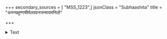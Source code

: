 +++
secondary_sources = [ "MSS_1223",]
jsonClass = "Subhaashita"
title = "अनन्यक्षुण्णश्रीर्मलयवनजन्मायमनिलो"

+++

<details><summary>Text</summary>

अनन्यक्षुण्णश्रीर्मलयवनजन्मायमनिलो निपीय स्वेदाम्बु स्मरमकरसंभुक्त्तविभवम्।  
विदर्भाणां भूरि प्रियतमपरीरम्भरभस- प्रसङ्गादेङ्गानि द्विगुणपुलकासञ्जि तनुते॥
</details>
